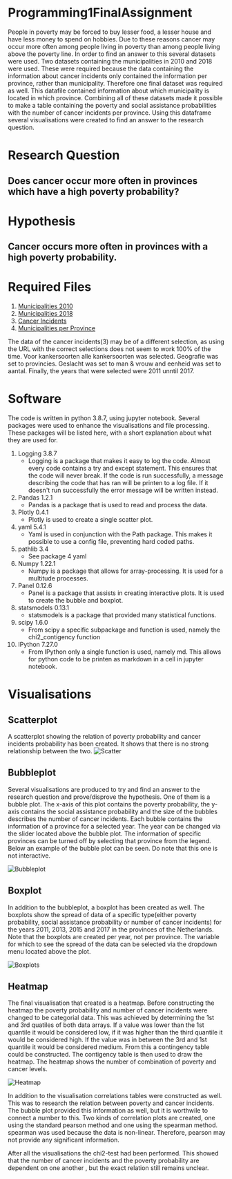 # Programming1FinalAssignment

People in poverty may be forced to buy lesser food, a lesser house and have less money to spend on hobbies. Due to these reasons cancer may occur more often among people living in poverty than among people living above the poverty line. In order to find an answer to this several datasets were used. Two datasets containing the municipalities in 2010 and 2018 were used. These were required because the data containing the information about cancer incidents only contained the information per province, rather than municipality. Therefore one final dataset was required as well. This datafile contained information about which municipality is located in which province. Combining all of these datasets made it possible to make a table containing the poverty and social assistance probabilities with the number of cancer incidents per province. Using this dataframe several visualisations were created to find an answer to the research question.

# Research Question
## Does cancer occur more often in provinces which have a high poverty probability?

# Hypothesis
## Cancer occurs more often in provinces with a high poverty probability.


# Required Files

1. [Municipalities 2010](https://www.cbs.nl/nl-nl/onze-diensten/methoden/classificaties/overig/gemeentelijke-indelingen-per-jaar/gemeentelijke-indelingen-alfabetisch-en-numeriek/gemeenten-alfabetisch-per-provincie-2015/gemeenten-alfabetisch-per-provincie-2010)
2. [Municipalities 2018](https://www.cbs.nl/nl-nl/cijfers/detail/83859NED)
3. [Cancer Incidents](https://iknl.nl/nkr-cijfers?fs%7Cepidemiologie_id=506&fs%7Ctumor_id=1&fs%7Cregio_id=525%2C527%2C529%2C521%2C528%2C526%2C520%2C522%2C518%2C519%2C523%2C524&fs%7Cperiode_id=568%2C570%2C572%2C545&fs%7Cgeslacht_id=623&fs%7Cleeftijdsgroep_id=656&fs%7Cjaren_na_diagnose_id=666&fs%7Ceenheid_id=683&cs%7Ctype=line&cs%7CxAxis=periode_id&cs%7Cseries=regio_id&ts%7CrowDimensions=periode_id&ts%7CcolumnDimensions=regio_id&lang%7Clanguage=nl)
4. [Municipalities per Province](https://digitaal.scp.nl/armoedeinkaart2019/waar-wonen-de-armen-in-nederland/)

The data of the cancer incidents(3) may be of a different selection, as using the URL with the correct selections does not seem to work 100% of the time.
Voor kankersoorten alle kankersoorten was selected. Geografie was set to provincies. Geslacht was set to man & vrouw and eenheid was set to aantal.
Finally, the years that were selected were 2011 unntil 2017.
# Software
The code is written in python 3.8.7, using jupyter notebook.
Several packages were used to enhance the visualisations and file processing.
These packages will be listed here, with a short explanation about what they are used for.

1. Logging 3.8.7
    - Logging is a package that makes it easy to log the code. Almost every code
      contains a try and except statement. This ensures that the code will never break.
      If the code is run successfully, a message describing the code that has ran will be printen
      to a log file. If it doesn't run successfully the error message will be written instead.
2. Pandas 1.2.1
    - Pandas is a package that is used to read and process the data.
3. Plotly 0.4.1
    - Plotly is used to create a single scatter plot.
4. yaml 5.4.1
    - Yaml is used in conjunction with the Path package. This makes it possible to
      use a config file, preventing hard coded paths.
5. pathlib 3.4
    - See package 4 yaml
6. Numpy 1.22.1
    - Numpy is a package that allows for array-processing. It is used for a 
      multitude processes.
7. Panel 0.12.6
    - Panel is a package that assists in creating interactive plots. It is used
      to create the bubble and boxplot.
8. statsmodels 0.13.1
    - statsmodels is a package that provided many statistical functions.
9. scipy 1.6.0
    - From scipy a specific subpackage and function is used, namely the chi2_contigency function
10. IPython 7.27.0
    - From IPython only a single function is used, namely md. This allows for python code
      to be printen as markdown in a cell in jupyter notebook.

# Visualisations
## Scatterplot
A scatterplot showing the relation of poverty probability and cancer incidents
probability has been created. It shows that there is no strong relationship between the two.
![Scatter](Images/Scatterplot.png)

## Bubbleplot
Several visualisations are produced to try and find an answer to the research question and prove/disprove the hypothesis. 
One of them is a bubble plot. The x-axis of this plot contains the poverty probability, the y-axis contains the social assistance probability and the size of the bubbles describes the number of cancer incidents. Each bubble contains the information of a province for a selected year. The year can be changed via the slider located above the bubble plot. The information of specific provinces can be turned off by selecting that province from the legend.
Below an example of the bubble plot can be seen. Do note that this one is not interactive.

![Bubbleplot](Images/Bubbleplot.png)


## Boxplot
In addition to the bubbleplot, a boxplot has been created as well. 
The boxplots show the spread of data of a specific type(either poverty probability, 
social assistance probability or number of cancer incidents) for the years 2011, 2013, 
2015 and 2017 in the provinces of the Netherlands. Note that the boxplots are created per year, not per province. 
The variable for which to see the spread of the data can be selected via the dropdown menu located above the plot.

![Boxplots](Images/Boxplots.png)

## Heatmap
The final visualisation that created is a heatmap. Before constructing the heatmap the poverty probability and number of cancer 
incidents were changed to be categorial data. This was achieved by determining the 1st and 3rd quatiles 
of both data arrays. If a value was lower than the 1st quantile it would be considered low, if it was 
higher than the third quantile it would be considered high. If the value was in between the 3rd and 1st quantile it would 
be considered medium. From this a contingency table could be constructed. The contigency table is then used to draw the heatmap. 
The heatmap shows the number of combination of poverty and cancer levels.

![Heatmap](Images/Heatmap.png)

In addition to the visualisation correlations tables were constructed as well. 
This was to research the relation between poverty and cancer incidents. The bubble plot provided this information as 
well, but it is worthwile to connect a number to this. Two kinds of correlation plots are created, one using the standard 
pearson method and one using the spearman method. spearman was used because the data is non-linear. 
Therefore, pearson may not provide any significant information.

After all the visualisations the chi2-test had been performed. This showed that
the number of cancer incidents and the poverty probability are dependent on one another
, but the exact relation still remains unclear.

